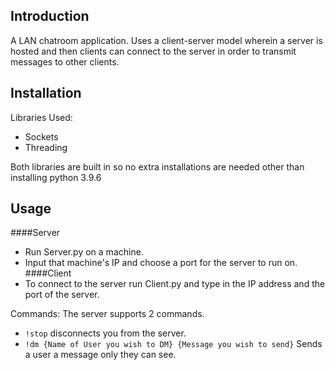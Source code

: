 Introduction
------------

A LAN chatroom application. Uses a client-server model wherein a server is hosted and then clients can connect to the server in order to transmit messages to other clients.

Installation
-------------

Libraries Used:
 - Sockets
 - Threading

Both libraries are built in so no extra installations are needed other than installing python 3.9.6

Usage
-----
####Server
- Run Server.py on a machine.
- Input that machine's IP and choose a port for the server to run on. 
####Client
- To connect to the server run Client.py and type in the IP address and the port of the server.

Commands:
The server supports 2 commands.

- ```!stop``` disconnects you from the server.
- ```!dm {Name of User you wish to DM} {Message you wish to send}``` Sends a user a message only they can see.
